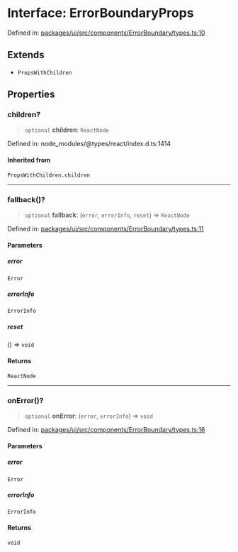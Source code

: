 # Interface: ErrorBoundaryProps

Defined in: [packages/ui/src/components/ErrorBoundary/types.ts:10](https://github.com/laruss/react-text-game/blob/4915125f9c22f1259a088eb59b920654db3f32d0/packages/ui/src/components/ErrorBoundary/types.ts#L10)

## Extends

- `PropsWithChildren`

## Properties

### children?

> `optional` **children**: `ReactNode`

Defined in: node\_modules/@types/react/index.d.ts:1414

#### Inherited from

`PropsWithChildren.children`

***

### fallback()?

> `optional` **fallback**: (`error`, `errorInfo`, `reset`) => `ReactNode`

Defined in: [packages/ui/src/components/ErrorBoundary/types.ts:11](https://github.com/laruss/react-text-game/blob/4915125f9c22f1259a088eb59b920654db3f32d0/packages/ui/src/components/ErrorBoundary/types.ts#L11)

#### Parameters

##### error

`Error`

##### errorInfo

`ErrorInfo`

##### reset

() => `void`

#### Returns

`ReactNode`

***

### onError()?

> `optional` **onError**: (`error`, `errorInfo`) => `void`

Defined in: [packages/ui/src/components/ErrorBoundary/types.ts:16](https://github.com/laruss/react-text-game/blob/4915125f9c22f1259a088eb59b920654db3f32d0/packages/ui/src/components/ErrorBoundary/types.ts#L16)

#### Parameters

##### error

`Error`

##### errorInfo

`ErrorInfo`

#### Returns

`void`
